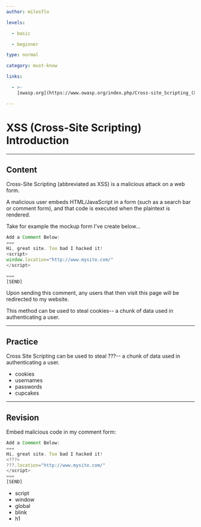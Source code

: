 ```yaml
---
author: milesflo

levels:

  - basic

  - beginner

type: normal

category: must-know

links:

  - >-
    [owasp.org](https://www.owasp.org/index.php/Cross-site_Scripting_(XSS)){website}

---
```

# XSS (Cross-Site Scripting) Introduction

---
## Content

Cross-Site Scripting (abbreviated as XSS) is a malicious attack on a web form.

A malicious user embeds HTML/JavaScript in a form (such as a search bar or comment form), and that code is executed when the plaintext is rendered.

Take for example the mockup form I've create below...
```javascript
Add a Comment Below:
===
Hi, great site. Too bad I hacked it!
<script>
window.location="http://www.mysite.com/"
</script>

===
[SEND]
```
Upon sending this comment, any users that then visit this page will be redirected to my website.

This method can be used to steal cookies-- a chunk of data used in authenticating a user.

---
## Practice

Cross Site Scripting can be used to steal ???-- a chunk of data used in authenticating a user.

* cookies
* usernames
* passwords
* cupcakes

---
## Revision

Embed malicious code in my comment form:

```javascript
Add a Comment Below:
===
Hi, great site. Too bad I hacked it!
<???>
???.location="http://www.mysite.com/"
</script>
===
[SEND]
```
* script
* window
* global
* blink
* h1
